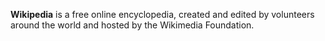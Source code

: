 **Wikipedia** is a free online encyclopedia, created and edited by volunteers around the world and hosted by the Wikimedia Foundation.